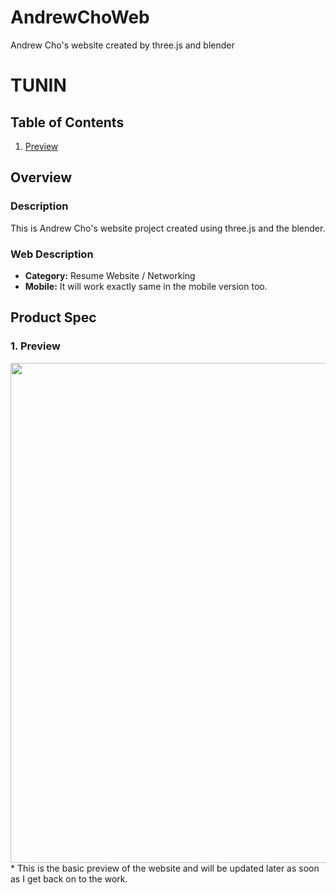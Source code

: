 # AndrewChoWeb
Andrew Cho's website created by three.js and blender

# TUNIN

## Table of Contents
1. [Preview](#Preview)

## Overview
### Description
This is Andrew Cho's website project created using three.js and the blender. 

### Web Description
- **Category:** Resume Website / Networking
- **Mobile:** It will work exactly same in the mobile version too. 

## Product Spec
### 1. Preview

<img src="https://github.com/0GhOsTO/AndrewChoWeb/blob/main/Preview.png" width=800>
* This is the basic preview of the website and will be updated later as soon as I get back on to the work. 
